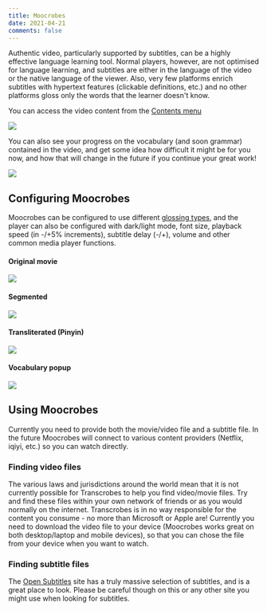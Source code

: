 ```yaml
---
title: Moocrobes
date: 2021-04-21
comments: false
---
```


Authentic video, particularly supported by subtitles, can be a highly effective language learning tool. Normal players, however, are not optimised for language learning, and subtitles are either in the language of the video or the native language of the viewer. Also, very few platforms enrich subtitles with hypertext features (clickable definitions, etc.) and no other platforms gloss only the words that the learner doesn't know.

You can access the video content from the [Contents menu](/page/software/configure/contents)

<img style="max-width:70%" src="/img/contents/contents-show3.png"/>

You can also see your progress on the vocabulary (and soon grammar) contained in the video, and get some idea how difficult it might be for you now, and how that will change in the future if you continue your great work!

<img style="max-width:70%" src="/img/contents/contents-show4.png"/>


## Configuring Moocrobes
Moocrobes can be configured to use different [glossing types](/page/software/configure/glossing), and the player can also be configured with dark/light mode, font size, playback speed (in -/+5% increments), subtitle delay (-/+), volume and other common media player functions.

#### Original movie
<img style="max-width:60%" src="/img/moocrobes/wander1.png"/>
<br/>

#### Segmented
<img style="max-width:60%" src="/img/moocrobes/wander2.png"/>
<br/>

#### Transliterated (Pinyin)
<img style="max-width:60%" src="/img/moocrobes/wander3.png"/>
<br/>

#### Vocabulary popup
<img style="max-width:100%" src="/img/moocrobes/wander5.png"/>

## Using Moocrobes

Currently you need to provide both the movie/video file and a subtitle file. In the future Moocrobes will connect to various content providers (Netflix, iqiyi, etc.) so you can watch directly.

### Finding video files
The various laws and jurisdictions around the world mean that it is not currently possible for Transcrobes to help you find video/movie files. Try and find these files within your own network of friends or as you would normally on the internet. Transcrobes is in no way responsible for the content you consume - no more than Microsoft or Apple are! Currently you need to download the video file to your device (Moocrobes works great on both desktop/laptop and mobile devices), so that you can chose the file from your device when you want to watch.

### Finding subtitle files
The [Open Subtitles](https://www.opensubtitles.org/en/search/subs) site has a truly massive selection of subtitles, and is a great place to look. Please be careful though on this or any other site you might use when looking for subtitles.
